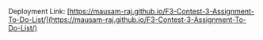 Deployment Link: [https://mausam-raj.github.io/F3-Contest-3-Assignment-To-Do-List/](https://mausam-raj.github.io/F3-Contest-3-Assignment-To-Do-List/)
